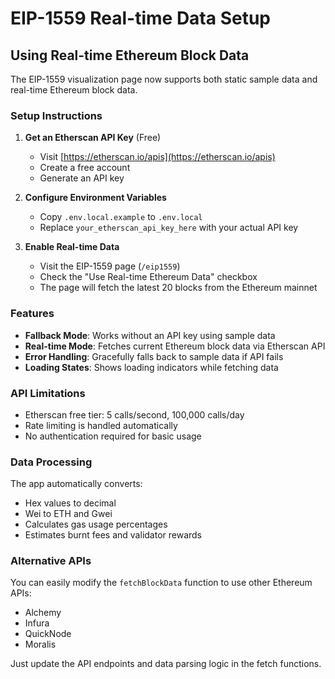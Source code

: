 # EIP-1559 Real-time Data Setup

## Using Real-time Ethereum Block Data

The EIP-1559 visualization page now supports both static sample data and real-time Ethereum block data.

### Setup Instructions

1. **Get an Etherscan API Key** (Free)
   - Visit [https://etherscan.io/apis](https://etherscan.io/apis)
   - Create a free account
   - Generate an API key

2. **Configure Environment Variables**
   - Copy `.env.local.example` to `.env.local`
   - Replace `your_etherscan_api_key_here` with your actual API key

3. **Enable Real-time Data**
   - Visit the EIP-1559 page (`/eip1559`)
   - Check the "Use Real-time Ethereum Data" checkbox
   - The page will fetch the latest 20 blocks from the Ethereum mainnet

### Features

- **Fallback Mode**: Works without an API key using sample data
- **Real-time Mode**: Fetches current Ethereum block data via Etherscan API
- **Error Handling**: Gracefully falls back to sample data if API fails
- **Loading States**: Shows loading indicators while fetching data

### API Limitations

- Etherscan free tier: 5 calls/second, 100,000 calls/day
- Rate limiting is handled automatically
- No authentication required for basic usage

### Data Processing

The app automatically converts:
- Hex values to decimal
- Wei to ETH and Gwei
- Calculates gas usage percentages
- Estimates burnt fees and validator rewards

### Alternative APIs

You can easily modify the `fetchBlockData` function to use other Ethereum APIs:
- Alchemy
- Infura
- QuickNode
- Moralis

Just update the API endpoints and data parsing logic in the fetch functions.
